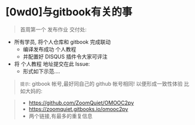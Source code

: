 # [0wd0]与gitbook有关的事

> 首周第一个 发布作业 交付处:   
> 
  - 所有学员, 将个人仓库和 gitbook 完成联动  
    - 编译发布成功 个人教程
    - 并配置好 DISQUS 插件令大家可评注
  - 将 个人教程 地址提交在此 Issue:
    - 形式如下示范....      
    
> `提示`: gitbook 帐号,最好同自己的 github 帐号相同! 以便形成一致性体验
比如大妈的:

> - https://github.com/ZoomQuiet/OMOOC2py
> - https://zoomquiet.gitbooks.io/omooc2py  
> - 两个链接,有最多的重复信息